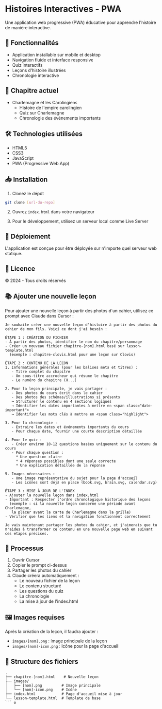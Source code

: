# Histoires Interactives - PWA

Une application web progressive (PWA) éducative pour apprendre l'histoire de manière interactive.

## 📱 Fonctionnalités

- Application installable sur mobile et desktop
- Navigation fluide et interface responsive
- Quiz interactifs
- Leçons d'histoire illustrées
- Chronologie interactive

## 🎯 Chapitre actuel

- Charlemagne et les Carolingiens
  - Histoire de l'empire carolingien
  - Quiz sur Charlemagne
  - Chronologie des événements importants

## 🛠️ Technologies utilisées

- HTML5
- CSS3
- JavaScript
- PWA (Progressive Web App)

## 📥 Installation

1. Clonez le dépôt
```bash
git clone [url-du-repo]
```

2. Ouvrez `index.html` dans votre navigateur

3. Pour le développement, utilisez un serveur local comme Live Server

## 🚀 Déploiement

L'application est conçue pour être déployée sur n'importe quel serveur web statique.

## 📝 Licence

© 2024 - Tous droits réservés

## 📚 Ajouter une nouvelle leçon

Pour ajouter une nouvelle leçon à partir des photos d'un cahier, utilisez ce prompt avec Claude dans Cursor :

```
Je souhaite créer une nouvelle leçon d'histoire à partir des photos du cahier de mon fils. Voici ce dont j'ai besoin :

ÉTAPE 1 : CRÉATION DU FICHIER
- À partir des photos, identifier le nom du chapitre/personnage
- Créer un nouveau fichier chapitre-[nom].html basé sur lesson-template.html
  (exemple : chapitre-clovis.html pour une leçon sur Clovis)

ÉTAPE 2 : CONTENU DE LA LEÇON
1. Informations générales (pour les balises meta et titres) :
   - Titre complet du chapitre
   - Un sous-titre accrocheur qui résume le chapitre
   - Le numéro du chapitre (H...)

2. Pour la leçon principale, je vais partager :
   - Des photos du cours écrit dans le cahier
   - Des photos des schémas/illustrations si présents
   → Structurer le contenu en 4 sections logiques
   → Identifier les dates importantes à mettre en <span class="date-important">
   → Identifier les mots clés à mettre en <span class="highlight">

3. Pour la chronologie :
   - Extraire les dates et événements importants du cours
   - Pour chaque date, fournir une courte description détaillée

4. Pour le quiz :
   - Créer environ 10-12 questions basées uniquement sur le contenu du cours
   - Pour chaque question :
     * Une question claire
     * 4 réponses possibles dont une seule correcte
     * Une explication détaillée de la réponse

5. Images nécessaires :
   - Une image représentative du sujet pour la page d'accueil
   - Les icônes sont déjà en place (book.svg, brain.svg, calendar.svg)

ÉTAPE 3 : MISE À JOUR DE L'INDEX
- Ajouter la nouvelle leçon dans index.html
- Important : Respecter l'ordre chronologique historique des leçons
  (exemple : si la nouvelle leçon concerne une période avant Charlemagne, 
   la placer avant la carte de Charlemagne dans la grille)
- Vérifier que les liens et la navigation fonctionnent correctement

Je vais maintenant partager les photos du cahier, et j'aimerais que tu m'aides à transformer ce contenu en une nouvelle page web en suivant ces étapes précises.
```

## 🔄 Processus

1. Ouvrir Cursor
2. Copier le prompt ci-dessus
3. Partager les photos du cahier
4. Claude créera automatiquement :
   - Le nouveau fichier de la leçon
   - Le contenu structuré
   - Les questions du quiz
   - La chronologie
   - La mise à jour de l'index.html

## 🖼️ Images requises

Après la création de la leçon, il faudra ajouter :
- `images/[nom].png` : Image principale de la leçon
- `images/[nom]-icon.png` : Icône pour la page d'accueil

## 📝 Structure des fichiers

```
.
├── chapitre-[nom].html    # Nouvelle leçon
├── images/
│   ├── [nom].png         # Image principale
│   └── [nom]-icon.png    # Icône
├── index.html            # Page d'accueil mise à jour
└── lesson-template.html  # Template de base
``` o
